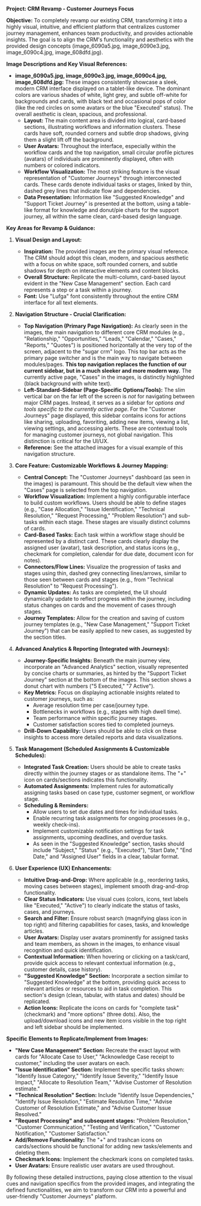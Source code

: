**Project: CRM Revamp - Customer Journeys Focus**

**Objective:** To completely revamp our existing CRM, transforming it into a highly visual, intuitive, and efficient platform that centralizes customer journey management, enhances team productivity, and provides actionable insights. The goal is to align the CRM's functionality and aesthetics with the provided design concepts (image_6090a5.jpg, image_6090e3.jpg, image_6090c4.jpg, image_608dfd.jpg).

**Image Descriptions and Key Visual References:**

* **image\_6090a5.jpg, image\_6090e3.jpg, image\_6090c4.jpg, image\_608dfd.jpg:** These images consistently showcase a sleek, modern CRM interface displayed on a tablet-like device. The dominant colors are various shades of white, light grey, and subtle off-white for backgrounds and cards, with black text and occasional pops of color (like the red circles on some avatars or the blue "Executed" status). The overall aesthetic is clean, spacious, and professional.
    * **Layout:** The main content area is divided into logical, card-based sections, illustrating workflows and information clusters. These cards have soft, rounded corners and subtle drop shadows, giving them a slight lift off the background.
    * **User Avatars:** Throughout the interface, especially within the workflow cards and the top navigation, small circular profile pictures (avatars) of individuals are prominently displayed, often with numbers or colored indicators.
    * **Workflow Visualization:** The most striking feature is the visual representation of "Customer Journeys" through interconnected cards. These cards denote individual tasks or stages, linked by thin, dashed grey lines that indicate flow and dependencies.
    * **Data Presentation:** Information like "Suggested Knowledge" and "Support Ticket Journey" is presented at the bottom, using a table-like format for knowledge and donut/pie charts for the support journey, all within the same clean, card-based design language.

**Key Areas for Revamp & Guidance:**

1.  **Visual Design and Layout:**
    * **Inspiration:** The provided images are the primary visual reference. The CRM should adopt this clean, modern, and spacious aesthetic with a focus on white space, soft rounded corners, and subtle shadows for depth on interactive elements and content blocks.
    * **Overall Structure:** Replicate the multi-column, card-based layout evident in the "New Case Management" section. Each card represents a step or a task within a journey.
    * **Font:** Use "Lufga" font consistently throughout the entire CRM interface for all text elements.

2.  **Navigation Structure - Crucial Clarification:**
    * **Top Navigation (Primary Page Navigation):** As clearly seen in the images, the main navigation to different core CRM modules (e.g., "Relationship," "Opportunities," "Leads," "Calendar," "Cases," "Reports," "Quotes") is positioned horizontally at the very top of the screen, adjacent to the "sugar crm" logo. This top bar acts as the primary page switcher and is the main way to navigate between modules/pages. **This top navigation replaces the function of our current sidebar, but in a much sleeker and more modern way.** The currently active page, "Cases" in the images, is distinctly highlighted (black background with white text).
    * **Left-Standard-Sidebar (Page-Specific Options/Tools):** The slim vertical bar on the far left of the screen is *not* for navigating between major CRM pages. Instead, it serves as a sidebar for *options and tools specific to the currently active page*. For the "Customer Journeys" page displayed, this sidebar contains icons for actions like sharing, uploading, favoriting, adding new items, viewing a list, viewing settings, and accessing alerts. These are contextual tools for managing customer journeys, not global navigation. This distinction is critical for the UI/UX.
    * **Reference:** See the attached images for a visual example of this navigation structure.

3.  **Core Feature: Customizable Workflows & Journey Mapping:**
    * **Central Concept:** The "Customer Journeys" dashboard (as seen in the images) is paramount. This should be the default view when the "Cases" page is selected from the top navigation.
    * **Workflow Visualization:** Implement a highly configurable interface to build custom workflows. Users should be able to define stages (e.g., "Case Allocation," "Issue Identification," "Technical Resolution," "Request Processing," "Problem Resolution") and sub-tasks within each stage. These stages are visually distinct columns of cards.
    * **Card-Based Tasks:** Each task within a workflow stage should be represented by a distinct card. These cards clearly display the assigned user (avatar), task description, and status icons (e.g., checkmark for completion, calendar for due date, document icon for notes).
    * **Connectors/Flow Lines:** Visualize the progression of tasks and stages using thin, dashed grey connecting lines/arrows, similar to those seen between cards and stages (e.g., from "Technical Resolution" to "Request Processing").
    * **Dynamic Updates:** As tasks are completed, the UI should dynamically update to reflect progress within the journey, including status changes on cards and the movement of cases through stages.
    * **Journey Templates:** Allow for the creation and saving of custom journey templates (e.g., "New Case Management," "Support Ticket Journey") that can be easily applied to new cases, as suggested by the section titles.

4.  **Advanced Analytics & Reporting (Integrated with Journeys):**
    * **Journey-Specific Insights:** Beneath the main journey view, incorporate an "Advanced Analytics" section, visually represented by concise charts or summaries, as hinted by the "Support Ticket Journey" section at the bottom of the images. This section shows a donut chart with numbers ("5 Executed," "7 Active").
    * **Key Metrics:** Focus on displaying actionable insights related to customer journeys, such as:
        * Average resolution time per case/journey type.
        * Bottlenecks in workflows (e.g., stages with high dwell time).
        * Team performance within specific journey stages.
        * Customer satisfaction scores tied to completed journeys.
    * **Drill-Down Capability:** Users should be able to click on these insights to access more detailed reports and data visualizations.

5.  **Task Management (Scheduled Assignments & Customizable Schedules):**
    * **Integrated Task Creation:** Users should be able to create tasks directly within the journey stages or as standalone items. The "+" icon on cards/sections indicates this functionality.
    * **Automated Assignments:** Implement rules for automatically assigning tasks based on case type, customer segment, or workflow stage.
    * **Scheduling & Reminders:**
        * Allow users to set due dates and times for individual tasks.
        * Enable recurring task assignments for ongoing processes (e.g., weekly check-ins).
        * Implement customizable notification settings for task assignments, upcoming deadlines, and overdue tasks.
        * As seen in the "Suggested Knowledge" section, tasks should include "Subject," "Status" (e.g., "Executed"), "Start Date," "End Date," and "Assigned User" fields in a clear, tabular format.

6.  **User Experience (UX) Enhancements:**
    * **Intuitive Drag-and-Drop:** Where applicable (e.g., reordering tasks, moving cases between stages), implement smooth drag-and-drop functionality.
    * **Clear Status Indicators:** Use visual cues (colors, icons, text labels like "Executed," "Active") to clearly indicate the status of tasks, cases, and journeys.
    * **Search and Filter:** Ensure robust search (magnifying glass icon in top right) and filtering capabilities for cases, tasks, and knowledge articles.
    * **User Avatars:** Display user avatars prominently for assigned tasks and team members, as shown in the images, to enhance visual recognition and quick identification.
    * **Contextual Information:** When hovering or clicking on a task/card, provide quick access to relevant contextual information (e.g., customer details, case history).
    * **"Suggested Knowledge" Section:** Incorporate a section similar to "Suggested Knowledge" at the bottom, providing quick access to relevant articles or resources to aid in task completion. This section's design (clean, tabular, with status and dates) should be replicated.
    * **Action Icons:** Replicate the icons on cards for "complete task" (checkmark) and "more options" (three dots). Also, the upload/download icons and new item icons visible in the top right and left sidebar should be implemented.

**Specific Elements to Replicate/Implement from Images:**

* **"New Case Management" Section:** Recreate the exact layout with cards for "Allocate Case to User," "Acknowledge Case receipt to customer," including the user avatars on each.
* **"Issue Identification" Section:** Implement the specific tasks shown: "Identify Issue Category," "Identify Issue Severity," "Identify Issue Impact," "Allocate to Resolution Team," "Advise Customer of Resolution estimate."
* **"Technical Resolution" Section:** Include "Identify Issue Dependencies," "Identify Issue Resolution," "Estimate Resolution Time," "Advise Customer of Resolution Estimate," and "Advise Customer Issue Resolved."
* **"Request Processing" and subsequent stages:** "Problem Resolution," "Customer Communication," "Testing and Verification," "Customer Notification," "Customer Satisfaction."
* **Add/Remove Functionality:** The "+" and trashcan icons on cards/sections should be functional for adding new tasks/elements and deleting them.
* **Checkmark Icons:** Implement the checkmark icons on completed tasks.
* **User Avatars:** Ensure realistic user avatars are used throughout.

By following these detailed instructions, paying close attention to the visual cues and navigation specifics from the provided images, and integrating the defined functionalities, we aim to transform our CRM into a powerful and user-friendly "Customer Journeys" platform.